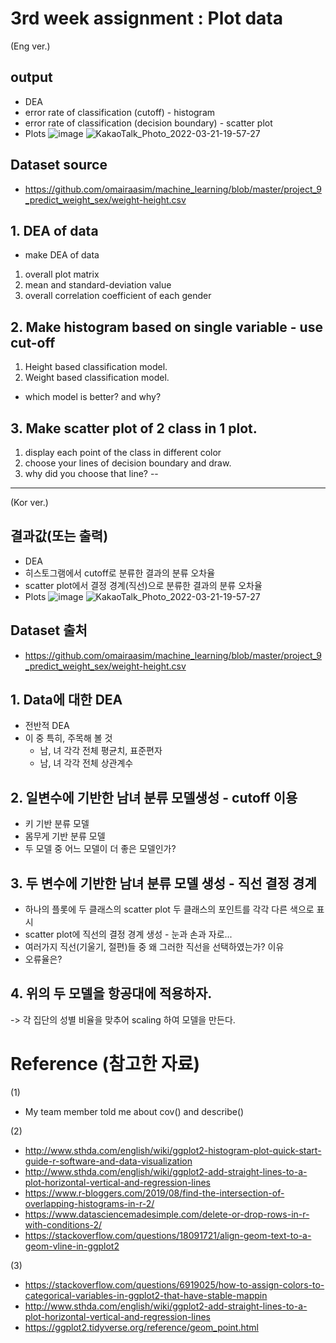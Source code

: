 # 3rd week assignment : Plot data

(Eng ver.)
## output
* DEA
* error rate of classification (cutoff) - histogram
* error rate of  classification (decision boundary) - scatter plot
* Plots
	![image](https://user-images.githubusercontent.com/65381957/159247564-45d5642f-a2aa-4eec-b76c-34f010be7cc7.png)
	![KakaoTalk_Photo_2022-03-21-19-57-27](https://user-images.githubusercontent.com/65381957/159247680-623850c7-0057-46bc-bf7d-19b38f9f1d79.png)

## Dataset source
- https://github.com/omairaasim/machine_learning/blob/master/project_9_predict_weight_sex/weight-height.csv

## 1. DEA of data
- make DEA of data
1. overall plot matrix
2. mean and standard-deviation value
3. overall correlation coefficient of each gender

## 2. Make histogram based on single variable - use cut-off
1. Height based classification model.
2. Weight based classification model.
- which model is better? and why?

## 3. Make scatter plot of 2 class in 1 plot.
1. display each point of the class in different color
2. choose your lines of decision boundary and draw.
3. why did you choose that line? -- 

_______

(Kor ver.)
## 결과값(또는 출력)
* DEA
* 히스토그램에서 cutoff로 분류한 결과의 분류 오차율
* scatter plot에서 결정 경계(직선)으로 분류한 결과의 분류 오차율
* Plots
	![image](https://user-images.githubusercontent.com/65381957/159247564-45d5642f-a2aa-4eec-b76c-34f010be7cc7.png)
	![KakaoTalk_Photo_2022-03-21-19-57-27](https://user-images.githubusercontent.com/65381957/159247680-623850c7-0057-46bc-bf7d-19b38f9f1d79.png)

## Dataset 출처
- https://github.com/omairaasim/machine_learning/blob/master/project_9_predict_weight_sex/weight-height.csv

## 1. Data에 대한 DEA
* 전반적 DEA
* 이 중 특히, 주목해 볼 것
	* 남, 녀 각각 전체 평균치, 표준편자
	* 남, 녀 각각 전체 상관계수
	
## 2. 일변수에 기반한 남녀 분류 모델생성 - cutoff 이용
* 키 기반 분류 모델
* 몸무게 기반 분류 모델
* 두 모델 중 어느 모델이 더 좋은 모델인가?

## 3. 두 변수에 기반한 남녀 분류 모델 생성 - 직선 결정 경계
* 하나의 플롯에 두 클래스의 scatter plot
	두 클래스의 포인트를 각각 다른 색으로 표시
* scatter plot에 직선의 결정 경계 생성 - 눈과 손과 자로...
* 여러가지 직선(기울기, 절편)들 중 왜 그러한 직선을 선택하였는가? 이유
* 오류율은?

## 4. 위의 두 모델을 항공대에 적용하자.
-> 각 집단의 성별 비율을 맞추어 scaling 하여 모델을 만든다.


# Reference (참고한 자료)
(1)
- My team member told me about cov() and describe()

(2)
- http://www.sthda.com/english/wiki/ggplot2-histogram-plot-quick-start-guide-r-software-and-data-visualization
- http://www.sthda.com/english/wiki/ggplot2-add-straight-lines-to-a-plot-horizontal-vertical-and-regression-lines
- https://www.r-bloggers.com/2019/08/find-the-intersection-of-overlapping-histograms-in-r-2/
- https://www.datasciencemadesimple.com/delete-or-drop-rows-in-r-with-conditions-2/
- https://stackoverflow.com/questions/18091721/align-geom-text-to-a-geom-vline-in-ggplot2

(3)
- https://stackoverflow.com/questions/6919025/how-to-assign-colors-to-categorical-variables-in-ggplot2-that-have-stable-mappin
- http://www.sthda.com/english/wiki/ggplot2-add-straight-lines-to-a-plot-horizontal-vertical-and-regression-lines
- https://ggplot2.tidyverse.org/reference/geom_point.html